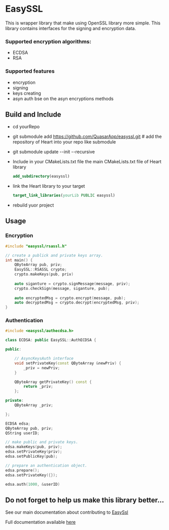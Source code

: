 # EasySSL
This is wrapper library that make using OpenSSL library more simple. 
This library contains interfaces for the signing and encryption data.

### Supported encryption algorithms:
* ECDSA
* RSA

### Supported features
* encryption
* signing
* keys creating
* asyn auth bse on the asyn encryptions methods


## Build and Include
 
 * cd yourRepo
 * git submodule add https://github.com/QuasarApp/easyssl.git # add the repository of Heart into your repo like submodule
 * git submodule update --init --recursive
 * Include in your CMakeLists.txt file the main CMakeLists.txt file of Heart library
 
     ```cmake
     add_subdirectory(easyssl)
     ```
     
 * link the Heart library to your target
     ```cmake
     target_link_libraries(yourLib PUBLIC easyssl)
     ```
 * rebuild yuor project



## Usage

### Encryption

```cpp
#include "easyssl/rsassl.h"

// create a publick and private keys array.
int main() {
    QByteArray pub, priv;
    EasySSL::RSASSL crypto;
    crypto.makeKeys(pub, priv)
    
    auto siganture = crypto.signMessage(message, priv);
    crypto.checkSign(message, siganture, pub);
    
    auto encryptedMsg = crypto.encrypt(message, pub);
    auto decryptedMsg = crypto.decrypt(encryptedMsg, priv);
}


```


### Authentication 

```cpp
#include <easyssl/authecdsa.h>

class ECDSA: public EasySSL::AuthECDSA {

public:

    // AsyncKeysAuth interface
    void setPrivateKey(const QByteArray &newPriv) {
        _priv = newPriv;
    }

    QByteArray getPrivateKey() const {
        return _priv;
    };

private:
    QByteArray _priv;

};

ECDSA edsa;
QByteArray pub, priv;
QString userID;

// make public and private keys.
edsa.makeKeys(pub, priv);
edsa.setPrivateKey(priv);
edsa.setPublicKey(pub);

// prepare an authentication object.
edsa.prepare();
edsa.setPrivateKey({});

edsa.auth(1000, &userID)

```

## Do not forget to help us make this library better... 
See our main documentation about contributing to [EasySsl](https://github.com/QuasarApp/easyssl/blob/main/CONTRIBUTING.md) 

Full documentation available [here](https://quasarapp.ddns.net:3031/docs/QuasarApp/easyssl/latest/index.html) 
